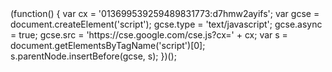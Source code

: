 <div class=<script>
  (function() {
    var cx = '013699539259489831773:d7hmw2ayifs';
    var gcse = document.createElement('script');
    gcse.type = 'text/javascript';
    gcse.async = true;
    gcse.src = 'https://cse.google.com/cse.js?cx=' + cx;
    var s = document.getElementsByTagName('script')[0];
    s.parentNode.insertBefore(gcse, s);
  })();
</script>
<div class="row justify-content-md-center">
    <div class="col-lg-4"> 
     <div align="center"> 
         <gcse:search></gcse:search>
      </div>
    </div>
</div>
